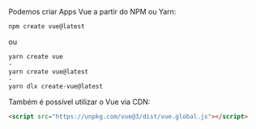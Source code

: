 Podemos criar Apps Vue a partir do NPM ou Yarn:
```sh
npm create vue@latest
```
ou
```sh
yarn create vue
-
yarn create vue@latest
-
yarn dlx create-vue@latest
```

Também é possível utilizar o Vue via CDN:
```html
<script src="https://unpkg.com/vue@3/dist/vue.global.js"></script>
```
